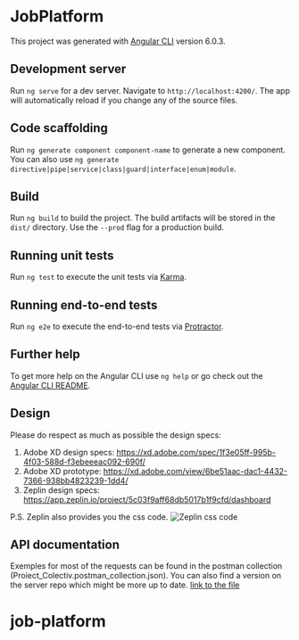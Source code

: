 # JobPlatform

This project was generated with [Angular CLI](https://github.com/angular/angular-cli) version 6.0.3.

## Development server

Run `ng serve` for a dev server. Navigate to `http://localhost:4200/`. The app will automatically reload if you change any of the source files.

## Code scaffolding

Run `ng generate component component-name` to generate a new component. You can also use `ng generate directive|pipe|service|class|guard|interface|enum|module`.

## Build

Run `ng build` to build the project. The build artifacts will be stored in the `dist/` directory. Use the `--prod` flag for a production build.

## Running unit tests

Run `ng test` to execute the unit tests via [Karma](https://karma-runner.github.io).

## Running end-to-end tests

Run `ng e2e` to execute the end-to-end tests via [Protractor](http://www.protractortest.org/).

## Further help

To get more help on the Angular CLI use `ng help` or go check out the [Angular CLI README](https://github.com/angular/angular-cli/blob/master/README.md).

## Design 

Please do respect as much as possible the design specs:

1. Adobe XD design specs: https://xd.adobe.com/spec/1f3e05ff-995b-4f03-588d-f3ebeeeac092-690f/
2. Adobe XD prototype: https://xd.adobe.com/view/6be51aac-dac1-4432-7366-938bb4823239-1dd4/
3. Zeplin design specs: https://app.zeplin.io/project/5c03f9aff68db5017b1f9cfd/dashboard

P.S. Zeplin also provides you the css code.
![Zeplin css code](https://i.imgur.com/kb5dGaS.jpg)

## API documentation

Exemples for most of the requests can be found in the postman collection (Proiect_Colectiv.postman_collection.json).
You can also find a version on the server repo which might be more up to date. [link to the file](https://github.com/ioana637/jobs-server/blob/master/Proiect_Colectiv.postman_collection.json)


# job-platform
